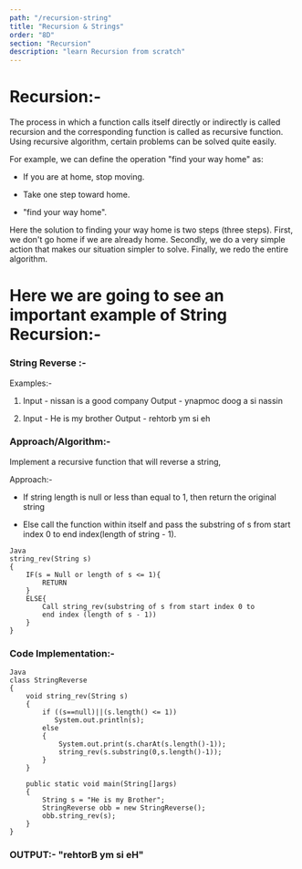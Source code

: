 ```yaml
---
path: "/recursion-string"
title: "Recursion & Strings"
order: "8D"
section: "Recursion"
description: "learn Recursion from scratch"
---
```


# Recursion:-
The process in which a function calls itself directly or indirectly is called recursion and the corresponding function is called as recursive function. Using recursive algorithm, certain problems can be solved quite easily.

For example, we can define the operation "find your way home" as:

- If you are at home, stop moving.

- Take one step toward home.

- "find your way home".

Here the solution to finding your way home is two steps (three steps). First, we don't go home if we are already home. Secondly, we do a very simple action that makes our situation simpler to solve. Finally, we redo the entire algorithm.

# Here we are going to see an important example of String Recursion:-

### String Reverse :-

Examples:-

1) Input - nissan is a good company
   Output - ynapmoc doog a si nassin

2) Input - He is my brother 
   Output - rehtorb ym si eh

### Approach/Algorithm:- 

Implement a recursive function that will reverse a string,

Approach:-
- If string length is null or less than equal to 1, then return the
  original string

- Else call the function within itself and pass the substring of s
  from start index 0 to end index(length of string - 1).


```
Java
string_rev(String s)
{
    IF(s = Null or length of s <= 1){
        RETURN
    }
    ELSE{
        Call string_rev(substring of s from start index 0 to
        end index (length of s - 1))
    }
}
```

### Code Implementation:-

```
Java
class StringReverse
{
    void string_rev(String s)
    {
        if ((s==null)||(s.length() <= 1))
           System.out.println(s);
        else
        {
            System.out.print(s.charAt(s.length()-1));
            string_rev(s.substring(0,s.length()-1));
        }
    }
     
    public static void main(String[]args)
    {
        String s = "He is my Brother";
        StringReverse obb = new StringReverse();
        obb.string_rev(s);
    }   
}
```

### OUTPUT:- "rehtorB ym si eH"
